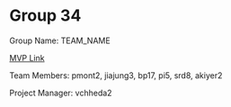 # Group 34
Group Name: TEAM_NAME

[MVP Link](https://docs.google.com/document/d/1lOgDJ-dymNKC23DPk0OcONqu3EMSME3TJDnvqW_if3Y/edit?usp=sharing)

Team Members: pmont2, jiajung3, bp17, pi5, srd8, akiyer2

Project Manager: vchheda2
